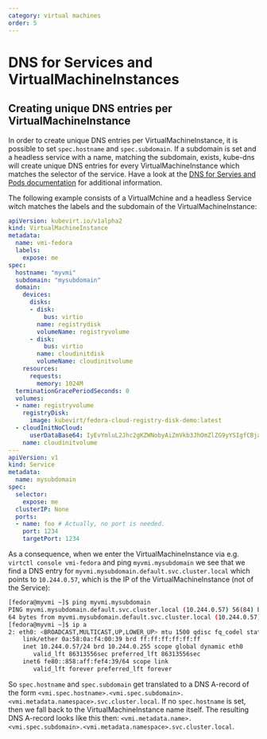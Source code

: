 ```yaml
---
category: virtual machines
order: 5
---
```

# DNS for Services and VirtualMachineInstances

## Creating unique DNS entries per VirtualMachineInstance

In order to create unique DNS entries per VirtualMachineInstance, it is possible to set
`spec.hostname` and `spec.subdomain`. If a subdomain is set and a headless
service with a name, matching the subdomain, exists, kube-dns will create
unique DNS entries for every VirtualMachineInstance which matches the selector of the
service. Have a look at the [DNS for Servies and Pods
documentation](https://kubernetes.io/docs/concepts/services-networking/dns-pod-service/#pods-hostname-and-subdomain-fields)
for additional information.

The following example consists of a VirtualMchine and a headless Service witch
matches the labels and the subdomain of the VirtualMachineInstance:

```yaml
apiVersion: kubevirt.io/v1alpha2
kind: VirtualMachineInstance
metadata:
  name: vmi-fedora
  labels:
    expose: me
spec:
  hostname: "myvmi"
  subdomain: "mysubdomain"
  domain:
    devices:
      disks:
      - disk:
          bus: virtio
        name: registrydisk
        volumeName: registryvolume
      - disk:
          bus: virtio
        name: cloudinitdisk
        volumeName: cloudinitvolume
    resources:
      requests:
        memory: 1024M
  terminationGracePeriodSeconds: 0
  volumes:
  - name: registryvolume
    registryDisk:
      image: kubevirt/fedora-cloud-registry-disk-demo:latest
  - cloudInitNoCloud:
      userDataBase64: IyEvYmluL2Jhc2gKZWNobyAiZmVkb3JhOmZlZG9yYSIgfCBjaHBhc3N3ZAo=
    name: cloudinitvolume
---
apiVersion: v1
kind: Service
metadata:
  name: mysubdomain
spec:
  selector:
    expose: me
  clusterIP: None
  ports:
  - name: foo # Actually, no port is needed.
    port: 1234
    targetPort: 1234
```

As a consequence, when we enter the VirtualMachineInstance via e.g. `virtctl console
vmi-fedora` and ping `myvmi.mysubdomain` we see that we find a DNS entry for
`myvmi.mysubdomain.default.svc.cluster.local` which points to `10.244.0.57`,
which is the IP of the VirtualMachineInstance (not of the Service):

```bash
[fedora@myvmi ~]$ ping myvmi.mysubdomain
PING myvmi.mysubdomain.default.svc.cluster.local (10.244.0.57) 56(84) bytes of data.
64 bytes from myvmi.mysubdomain.default.svc.cluster.local (10.244.0.57): icmp_seq=1 ttl=64 time=0.029 ms
[fedora@myvmi ~]$ ip a
2: eth0: <BROADCAST,MULTICAST,UP,LOWER_UP> mtu 1500 qdisc fq_codel state UP group default qlen 1000
    link/ether 0a:58:0a:f4:00:39 brd ff:ff:ff:ff:ff:ff
    inet 10.244.0.57/24 brd 10.244.0.255 scope global dynamic eth0
       valid_lft 86313556sec preferred_lft 86313556sec
    inet6 fe80::858:aff:fef4:39/64 scope link
       valid_lft forever preferred_lft forever
```

So `spec.hostname` and `spec.subdomain` get translated to a DNS A-record of the
form
`<vmi.spec.hostname>.<vmi.spec.subdomain>.<vmi.metadata.namespace>.svc.cluster.local`.
If no `spec.hostname` is set, then we fall back to the VirtualMachineInstance name
itself. The resulting DNS A-record looks like this then:
`<vmi.metadata.name>.<vmi.spec.subdomain>.<vmi.metadata.namespace>.svc.cluster.local`.
